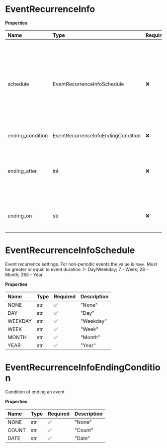 # EventRecurrenceInfo

**Properties**

| Name             | Type                               | Required | Description                                                                                                                                                          |
| :--------------- | :--------------------------------- | :------- | :------------------------------------------------------------------------------------------------------------------------------------------------------------------- |
| schedule         | EventRecurrenceInfoSchedule        | ❌       | Event recurrence settings. For non-periodic events the value is `None`. Must be greater or equal to event duration: 1- Day/Weekday; 7 - Week; 28 - Month; 365 - Year |
| ending_condition | EventRecurrenceInfoEndingCondition | ❌       | Condition of ending an event                                                                                                                                         |
| ending_after     | int                                | ❌       | Count of event iterations. For periodic events only. Value range is 1 - 10. Must be specified if `endingCondition` is `Count`                                        |
| ending_on        | str                                | ❌       | Iterations ending datetime for periodic events in [ISO 8601](https://en.wikipedia.org/wiki/ISO_8601) format                                                          |

# EventRecurrenceInfoSchedule

Event recurrence settings. For non-periodic events the value is `None`. Must be greater or equal to event duration: 1- Day/Weekday; 7 - Week; 28 - Month; 365 - Year

**Properties**

| Name    | Type | Required | Description |
| :------ | :--- | :------- | :---------- |
| NONE    | str  | ✅       | "None"      |
| DAY     | str  | ✅       | "Day"       |
| WEEKDAY | str  | ✅       | "Weekday"   |
| WEEK    | str  | ✅       | "Week"      |
| MONTH   | str  | ✅       | "Month"     |
| YEAR    | str  | ✅       | "Year"      |

# EventRecurrenceInfoEndingCondition

Condition of ending an event

**Properties**

| Name  | Type | Required | Description |
| :---- | :--- | :------- | :---------- |
| NONE  | str  | ✅       | "None"      |
| COUNT | str  | ✅       | "Count"     |
| DATE  | str  | ✅       | "Date"      |

<!-- This file was generated by liblab | https://liblab.com/ -->
